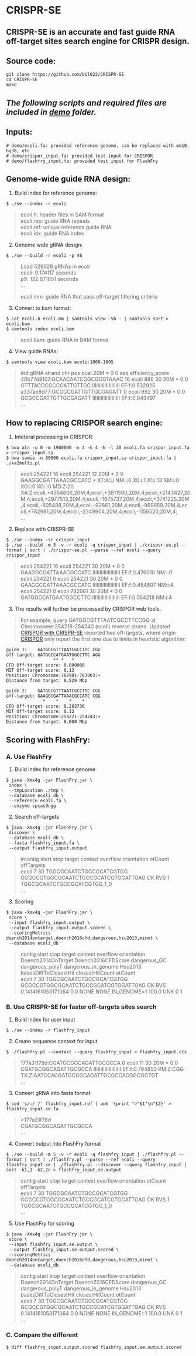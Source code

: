 # CRISPR-SE
## CRISPR-SE is an accurate and fast guide RNA off-target sites search engine for CRISPR design.

## Source code:
<!--
Source: /projects/ps-renlab/bil022/public_html/CREST-web/rev/ref/se_rev/
-->
```
git clone https://github.com/bil022/CRISPR-SE
cd CRISPR-SE
make
```

## *The following scripts and required files are included in [demo](demo/) folder.*

## Inputs:
```
# demo/ecoli.fa: provided reference genome, can be replaced with mm10, hg38, etc
# demo/crispor_input.fa: provided test input for CRISPOR
# demo/flashfry_input.fa: provided test input for FlashFry
```

## Genome-wide guide RNA design:
1. Build index for reference genome:
```
$ ./se --index -r ecoli
```
>ecoli.h: header files in SAM format<br/>
>ecoli.rep: guide RNA repeats<br/>
>ecoli.ref: unique reference guide RNA<br/>
>ecoli.idx: guide RNA index

2. Genome wide gRNA design:
```
$ ./se --build -r ecoli -p 48
```
>Load 529028 gRNAs in ecoli<br/>
>ecoli: 0.174117 seconds<br/>
>p9: 122.671851 seconds<br/>
>...<p/>
>ecoli.mm: guide RNA that pass off-target filtering criteria

3. Convert to bam format:
```
$ cat ecoli.h ecoli.mm | samtools view -Sb - | samtools sort > ecoli.bam
$ samtools index ecoli.bam
```
>ecoli.bam: guide RNA in BAM format

4. View guide RNAs:
```
$ samtools view ecoli.bam ecoli:1000-1005
```

>#id:gRNA strand chr pos qual 20M * 0 0 seq efficiency_score<br/>
>40b77d8107:GCAACAATCGGCGCGTAAAC	16	ecoli	986	30	20M	*	0	0	GTTTACGCGCCGATTGTTGC	IIIIIIIIIIIIIIIIIIII	EF:f:0.532925<br/>
>a337ae8d77:GCGCCGATTGTTGCGAGATT	0	ecoli	992	30	20M	*	0	0	GCGCCGATTGTTGCGAGATT	IIIIIIIIIIIIIIIIIIII	EF:f:0.043497<br/>
>...

## How to replacing CRISPOR search engine:
1. Inteteral processing in CRISPOR:
```
$ bwa aln -o 0 -m 1980000 -n 4 -k 4 -N -l 20 ecoli.fa crispor_input.fa > crispor_input.sa
$ bwa samse -n 60000 ecoli.fa crispor_input.sa crispor_input.fa | ./xa2multi.pl
```

>ecoli:254221	16	ecoli	254221	12	20M	*	0	0	GAAGGCGATTAAACGCCATC	*	XT:A:U	NM:i:0	X0:i:1	X1:i:13	XM:i:0	XO:i:0	XG:i:0	MD:Z:20	XA:Z:ecoli,+4564806,20M,4;ecoli,+3811590,20M,4;ecoli,+2143427,20M,4;ecoli,+2977513,20M,4;ecoli,-1675737,20M,4;ecoli,+3741225,20M,4;ecoli,-805488,20M,4;ecoli,-92861,20M,4;ecoli,-969859,20M,4;ecoli,+782981,20M,4;ecoli,-2349904,20M,4;ecoli,-1156520,20M,4;<br/>
>...<br/>

2. Replace with CRISPR-SE
```
$ ./se --index -sr crispor_input
$ ./se --build -m 5 -v -r ecoli -q crispor_input | ./crispor-se.pl --format | sort | ./crispor-se.pl --parse --ref ecoli --query crispor_input
```

>ecoli:254221	16	ecoli	254221	30	20M	*	0	0	GAAGGCGATTAAACGCCATC	IIIIIIIIIIIIIIIIIIII	EF:f:0.476010	NM:i:0<br/>
>ecoli:254221	0	ecoli	254221	30	20M	*	0	0	GAAGGCGATTAAACGCCATC	IIIIIIIIIIIIIIIIIIII	EF:f:0.454607	NM:i:4<br/>
>ecoli:254221	0	ecoli	782981	30	20M	*	0	0	GATGGCCATGAATGGCCTTC	IIIIIIIIIIIIIIIIIIII	EF:f:0.054218	NM:i:4<br/>

3. The results will further be processed by CRISPOR web tools.

>For example, query GATGGCGTTTAATCGCCTTCCGG at Chromosome:254218-254240 (ecoli) reverse strand. Updated [CRISPOR with CRISPR-SE](http://renlab.sdsc.edu/CRISPR-SE/crispor/crispor.py) reported two off-targets, where origin [CRISPOR](http://crispor.tefor.net/crispor.py) only report the first one due to limits in heuristic algorithm:
```
guide 1:    GATGGCGTTTAATCGCCTTC CGG
off-target: GATGGCCATGAATGGCCTTC AGG
                  ** *   *      
CFD Off-target score: 0.000000
MIT Off-target score: 0.13
Position: Chromosome:782981-783003:+
Distance from target: 0.529 Mbp
```
```
guide 2:    GATGGCGTTTAATCGCCTTC CGG
off-target: GAAGGCGATTAAACGCCATC CGG
              *    *    *    *  
CFD Off-target score: 0.263736
MIT Off-target score: 0.12
Position: Chromosome:254221-254243:+
Distance from target: 0.000 Mbp
```

## Scoring with FlashFry:
<!-- /projects/ps-renlab/bil022/public_html/CRISPR-SE/demo -->
### A. Use FlashFry
1. Build index for reference genome
```
$ java -Xmx4g -jar FlashFry.jar \
 index \
 --tmpLocation ./tmp \
 --database ecoli_db \
 --reference ecoli.fa \
 --enzyme spcas9ngg
```
2. Search off-targets
```
$ java -Xmx4g -jar FlashFry.jar \
 discover \
 --database ecoli_db \
 --fasta flashfry_input.fa \
 --output flashfry_input.output
```

>#contig  start   stop    target  context overflow        orientation     otCount offTargets<br/>
>ecoli   7       30      TGGCGCAATCTGCCGCATCGTGG GCGCCGTGGCGCAATCTGCCGCATCGTGGATTGAG     OK      RVS     1       TGGCGCAATCTGCCGCATCGTGG_1_0<br/>
>...

3. Scoring
```
$ java -Xmx4g -jar FlashFry.jar \
 score \
 --input flashfry_input.output \
 --output flashfry_input.output.scored \
 --scoringMetrics doench2014ontarget,doench2016cfd,dangerous,hsu2013,minot \
 --database ecoli_db
```

>contig  start   stop    target  context overflow        orientation     Doench2014OnTarget      Doench2016CFDScore      dangerous_GC    dangerous_polyT dangerous_in_genome     Hsu2013 basesDiffToClosestHit   closestHitCount otCount<br/>
>ecoli   7       30      TGGCGCAATCTGCCGCATCGTGG GCGCCGTGGCGCAATCTGCCGCATCGTGGATTGAG     OK      RVS     0.1414161053171064      0.0     NONE    NONE    IN_GENOME=1     100.0   UNK     0       1<br/>


### B. Use CRISPR-SE for faster off-targets sites search

1. Build index for user input
```
$ ./se --index -r flashfry_input
```
2. Create sequence context for input
```
$ ./flashfry.pl --context --query flashfry_input > flashfry_input.ctx
```
>177a31f78d:CGATGCGGCAGATTGCGCCA	0	ecoli	11	30	20M	*	0	0	CGATGCGGCAGATTGCGCCA	IIIIIIIIIIIIIIIIIIII	EF:f:0.794850	PM:Z:CGG	TX:Z:AATCCACGATGCGGCAGATTGCGCCACGGCGCTGT<br/>
>...
3. Convert gRNA into fasta format
```
$ sed 's/:/ /' flashfry_input.ref | awk '{print ">"$1"\n"$2}' > flashfry_input.se.fa
```
>\>177a31f78d<br/>
>CGATGCGGCAGATTGCGCCA<br/>
>...

4. Convert output into FlashFry format
```
$ ./se --build -m 5 -v -r ecoli -q flashfry_input | ./flashfry.pl --format | sort | ./flashfry.pl --parse --ref ecoli --query flashfry_input.se | ./flashfry.pl --discover --query flashfry_input | sort -k1,1 -k2,2n > flashfry_input.se.output
```
>contig	start	stop	target	context	overflow	orientation	otCount	offTargets<br/>
>ecoli	7	30	TGGCGCAATCTGCCGCATCGTGG	GCGCCGTGGCGCAATCTGCCGCATCGTGGATTGAG	OK	RVS	1	TGGCGCAATCTGCCGCATCGTGG_1_0<br/>
>...<br/>

5. Use FlashFry for scoring
```
$ java -Xmx4g -jar FlashFry.jar \
 score \
 --input flashfry_input.se.output \
 --output flashfry_input.se.output.scored \
 --scoringMetrics doench2014ontarget,doench2016cfd,dangerous,hsu2013,minot \
 --database ecoli_db
```
>contig	start	stop	target	context	overflow	orientation	Doench2014OnTarget	Doench2016CFDScore	dangerous_GC	dangerous_polyT	dangerous_in_genome	Hsu2013	basesDiffToClosestHit	closestHitCount	otCount<br/>
>ecoli	7	30	TGGCGCAATCTGCCGCATCGTGG	GCGCCGTGGCGCAATCTGCCGCATCGTGGATTGAG	OK	RVS	0.1414161053171064	0.0	NONE	NONE	IN_GENOME=1	100.0	UNK	0	1<br/>
> ...<br/>

### C. Compare the different
```
$ diff flashfry_input.output.scored flashfry_input.se.output.scored
```
